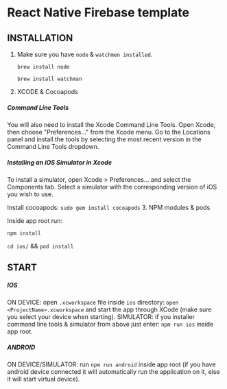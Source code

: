 # React Native Firebase template

## INSTALLATION

1. Make sure you have `node` & `watchmen installed`.

	`brew install node`

	`brew install watchman`

2. XCODE & Cocoapods
	
 ##### Command Line Tools
You will also need to install the Xcode Command Line Tools. Open Xcode, then choose "Preferences..." from the Xcode menu. Go to the Locations panel and install the tools by selecting the most recent version in the Command Line Tools dropdown.

##### Installing an iOS Simulator in Xcode
To install a simulator, open Xcode > Preferences... and select the Components tab. Select a simulator with the corresponding version of iOS you wish to use.

Install cocoapods:
`sudo gem install cocoapods`
3. NPM modules & pods

Inside app root run:

`npm install`

`cd ios/` && `pod install`

## START

##### IOS
ON DEVICE: open `.xcworkspace` file inside `ios` directory: `open <ProjectName>.xcworkspace` and start the app through XCode (make sure you select your device when starting).
SIMULATOR: if you installer command line tools & simulator from above just enter: `npm run ios` inside app root.

##### ANDROID
ON DEVICE/SIMULATOR: run `npm run android` inside app root (if you have android device connected it will automatically run the application on it, else it will start virtual device).
